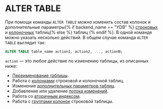 # ALTER TABLE

При помощи команды ```ALTER TABLE``` можно изменить состав колонок и дополнительные параметры{% if backend_name == "YDB" %} [строковых](../../../../concepts/datamodel/table.md#row-tables) и [колоночных](../../../../concepts/datamodel/table.md#colums-tables) таблиц{% else %} таблиц {% endif %}. В одной команде можно указать несколько действий. В общем случае команда ```ALTER TABLE``` выглядит так:

```sql
ALTER TABLE table_name action1, action2, ..., actionN;
```

```action``` — это любое действие по изменению таблицы, из описанных ниже:
* [Переименование таблицы](rename.md).
* Работа с [колонками](columns.md) строковой и колоночной таблиц.
* Изменение [дополнительных параметров таблиц](set.md).
* Добавление или удаление [потока изменений](cdc.md).
* Работа со [вторичным индексом](secondary_index.md).
* Работа с [группами колонок](family.md) строковой таблицы.